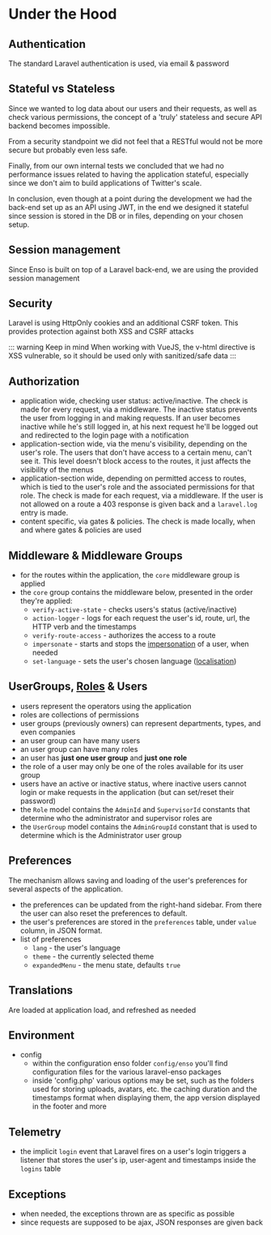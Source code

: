 # Under the Hood

## Authentication
The standard Laravel authentication is used, via email & password

## Stateful vs Stateless
Since we wanted to log data about our users and their requests, as well as check various permissions, the concept of a
'truly' stateless and secure API backend becomes impossible.

From a security standpoint we did not feel that a RESTful would not be more secure but probably even less safe.

Finally, from our own internal tests we concluded that we had no performance issues related to having the 
application stateful, especially since we don't aim to build applications of Twitter's scale.

In conclusion, even though at a point during the development we had the back-end set up as an API using JWT, 
in the end we designed it stateful since session is stored in the DB or in files, depending on your chosen setup.   
 
## Session management
Since Enso is built on top of a Laravel back-end, we are using the provided session management

## Security
Laravel is using HttpOnly cookies and an additional CSRF token. This provides protection against both XSS and CSRF attacks

::: warning Keep in mind
When working with VueJS, the v-html directive is XSS vulnerable, so it should be used only with sanitized/safe data 
:::
  

## Authorization
 - application wide, checking user status: active/inactive. The check is made for every request, via a middleware. The inactive status prevents the user from logging in and making requests. If an user becomes inactive while he's still logged in, at his next request he'll be logged out and redirected to the login page with a notification
 - application-section wide, via the menu's visibility, depending on the user's role. The users that don't have access to a certain menu, can't see it. This level doesn't block access to the routes, it just affects the visibility of the menus
 - application-section wide, depending on permitted access to routes, which is tied to the user's role and the associated permissions for that role. The check is made for each request, via a middleware. If the user is not allowed on a route a 403 response is given back and a `laravel.log` entry is made.
 - content specific, via gates & policies. The check is made locally, when and where gates & policies are used

## Middleware & Middleware Groups
- for the routes within the application, the `core` middleware group is applied
- the `core` group contains the middleware below, presented in the order they're applied:
    - `verify-active-state` - checks users's status (active/inactive)
    - `action-logger` - logs for each request the user's id, route, url, the HTTP verb and the timestamps
    - `verify-route-access` - authorizes the access to a route
    - `impersonate` - starts and stops the [impersonation](https://github.com/laravel-enso/Impersonate) of a user, when needed
    - `set-language` - sets the user's chosen language ([localisation](https://github.com/laravel-enso/Localisation))

## UserGroups, [Roles](https://github.com/laravel-enso/RoleManager) & Users
- users represent the operators using the application
- roles are collections of permissions
- user groups (previously owners) can represent departments, types, and even companies
- an user group can have many users
- an user group can have many roles
- an user has **just one user group** and **just one role**
- the role of a user may only be one of the roles available for its user group
- users have an active or inactive status, where inactive users cannot login or make requests in the application (but can set/reset their password)
- the `Role` model contains the `AdminId` and `SupervisorId` constants that determine who 
the administrator and supervisor roles are
- the `UserGroup` model contains the `AdminGroupId` constant that is used to determine which is the Administrator
user group

## Preferences
The mechanism allows saving and loading of the user's preferences for several aspects of the application.
- the preferences can be updated from the right-hand sidebar. From there the user can also reset the preferences to default.
- the user's preferences are stored in the `preferences` table, under `value` column, in JSON format.
- list of preferences
    - `lang` - the user's language
    - `theme` - the currently selected theme    
    - `expandedMenu` - the menu state, defaults `true`

## Translations
Are loaded at application load, and refreshed as needed

## Environment
- config
    - within the configuration enso folder `config/enso` you'll find configuration files for the various laravel-enso packages 
    - inside 'config.php' various options may be set, such as the folders used for storing uploads, avatars, etc. the caching duration and the timestamps format when displaying them, the app version displayed in the footer and more 

## Telemetry
- the implicit `login` event that Laravel fires on a user's login triggers a listener that stores the user's ip, user-agent and timestamps inside the `logins` table

## Exceptions
- when needed, the exceptions thrown are as specific as possible
- since requests are supposed to be ajax, JSON responses are given back 
